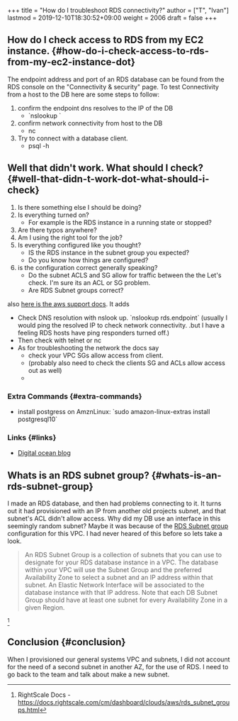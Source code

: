 +++
title = "How do I troubleshoot RDS connectivity?"
author = ["T", "Ivan"]
lastmod = 2019-12-10T18:30:52+09:00
weight = 2006
draft = false
+++

## How do I check access to RDS from my EC2 instance. {#how-do-i-check-access-to-rds-from-my-ec2-instance-dot}

The endpoint address and port of an RDS database can be found from
the RDS console on the "Connectivity & security" page.
To test Connectivity from a host to the DB here are some steps to
follow:

1.  confirm the endpoint dns resolves to the IP of the DB
    -   \`nslookup <endpoint>\`
2.  confirm network connectivity from host to the DB
    -   nc <endpoint> <port>
3.  Try to connect with a database client.
    -   psql -h <endpoint>


## Well that didn't work. What should I check? {#well-that-didn-t-work-dot-what-should-i-check}

1.  Is there something else I should be doing?
2.  Is everything turned on?
    -   For example is the RDS instance in a running state or stopped?
3.  Are there typos anywhere?
4.  Am I using the right tool for the job?
5.  Is everything configured like you thought?
    -   IS the RDS instance in the subnet group you expected?
    -   Do you know how things are configured?
6.  is the configuration correct generally speaking?
    -   Do the subnet ACLS and SG allow for traffic between the the Let's check. I'm sure its an ACL or SG problem.
    -   Are RDS Subnet groups correct?

also [here is the aws support docs](https://aws.amazon.com/premiumsupport/knowledge-center/rds-cannot-connect/). It adds

-   Check DNS resolution with nslook up. \`nslookup rds.endpoint\`
    (usually I would ping the resolved IP to check network
    connectivity. .but I have a feeling RDS hosts have ping responders
    turned off.)
-   Then check with telnet or nc
-   As for troubleshooting the network the docs say
    -   check your VPC SGs allow access from client.
    -   (probably also need to check the clients SG and ACLs allow access
        out as well)
    -


### Extra Commands {#extra-commands}

-   install postgress on AmznLinux: \`sudo amazon-linux-extras install postgresql10\`


### Links {#links}

-   [Digital ocean blog](https://www.digitalocean.com/community/tutorials/how-to-use-netcat-to-establish-and-test-tcp-and-udp-connections-on-a-vps)


## Whats is an RDS subnet group? {#whats-is-an-rds-subnet-group}

I made an RDS database, and then had problems connecting to it. It
turns out it had provisioned with an IP from another old projects
subnet, and that subnet's ACL didn't allow access. Why did my DB use
an interface in this seemingly random subnet? Maybe it was because of
the [RDS Subnet group](https://docs.rightscale.com/cm/dashboard/clouds/aws/rds_subnet_groups.html) configuration for this VPC. I had never heared of
this before so lets take a look.

> An RDS Subnet Group is a collection of subnets that you can use to designate for your RDS database instance in a VPC. The database within your VPC will use the Subnet Group and the preferred Availability Zone to select a subnet and an IP address within that subnet. An Elastic Network Interface will be associated to the database instance with that IP address. Note that each DB Subnet Group should have at least one subnet for every Availability Zone in a given Region.

[^fn:1]


## Conclusion {#conclusion}

When I provisioned our general systems VPC and subnets, I did not
account for the need of a second subnet in another AZ, for the use
of RDS. I need to go back to the team and talk about make a new
subnet.

[^fn:1]: RightScale Docs - <https://docs.rightscale.com/cm/dashboard/clouds/aws/rds_subnet_groups.html>
